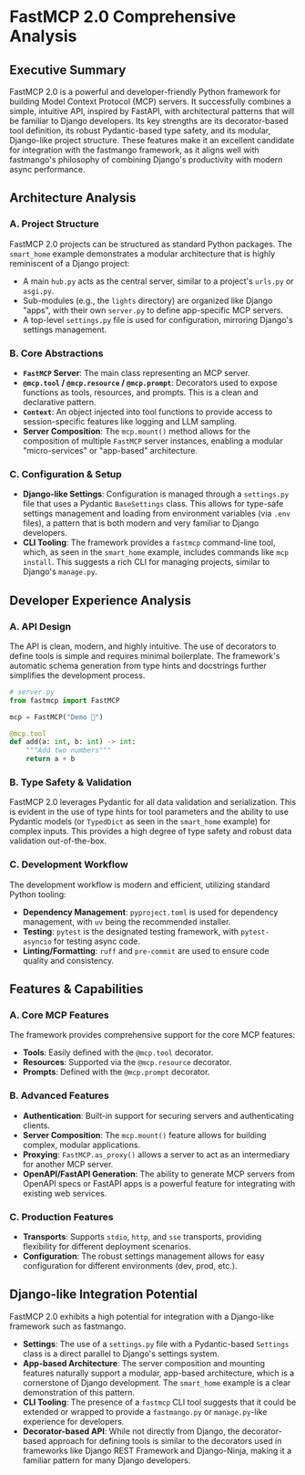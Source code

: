 # FastMCP 2.0 Comprehensive Analysis

## Executive Summary
FastMCP 2.0 is a powerful and developer-friendly Python framework for building Model Context Protocol (MCP) servers. It successfully combines a simple, intuitive API, inspired by FastAPI, with architectural patterns that will be familiar to Django developers. Its key strengths are its decorator-based tool definition, its robust Pydantic-based type safety, and its modular, Django-like project structure. These features make it an excellent candidate for integration with the fastmango framework, as it aligns well with fastmango's philosophy of combining Django's productivity with modern async performance.

## Architecture Analysis
### A. Project Structure
FastMCP 2.0 projects can be structured as standard Python packages. The `smart_home` example demonstrates a modular architecture that is highly reminiscent of a Django project:
- A main `hub.py` acts as the central server, similar to a project's `urls.py` or `asgi.py`.
- Sub-modules (e.g., the `lights` directory) are organized like Django "apps", with their own `server.py` to define app-specific MCP servers.
- A top-level `settings.py` file is used for configuration, mirroring Django's settings management.

### B. Core Abstractions
- **`FastMCP` Server**: The main class representing an MCP server.
- **`@mcp.tool` / `@mcp.resource` / `@mcp.prompt`**: Decorators used to expose functions as tools, resources, and prompts. This is a clean and declarative pattern.
- **`Context`**: An object injected into tool functions to provide access to session-specific features like logging and LLM sampling.
- **Server Composition**: The `mcp.mount()` method allows for the composition of multiple `FastMCP` server instances, enabling a modular "micro-services" or "app-based" architecture.

### C. Configuration & Setup
- **Django-like Settings**: Configuration is managed through a `settings.py` file that uses a Pydantic `BaseSettings` class. This allows for type-safe settings management and loading from environment variables (via `.env` files), a pattern that is both modern and very familiar to Django developers.
- **CLI Tooling**: The framework provides a `fastmcp` command-line tool, which, as seen in the `smart_home` example, includes commands like `mcp install`. This suggests a rich CLI for managing projects, similar to Django's `manage.py`.

## Developer Experience Analysis
### A. API Design
The API is clean, modern, and highly intuitive. The use of decorators to define tools is simple and requires minimal boilerplate. The framework's automatic schema generation from type hints and docstrings further simplifies the development process.

```python
# server.py
from fastmcp import FastMCP

mcp = FastMCP("Demo 🚀")

@mcp.tool
def add(a: int, b: int) -> int:
    """Add two numbers"""
    return a + b
```

### B. Type Safety & Validation
FastMCP 2.0 leverages Pydantic for all data validation and serialization. This is evident in the use of type hints for tool parameters and the ability to use Pydantic models (or `TypedDict` as seen in the `smart_home` example) for complex inputs. This provides a high degree of type safety and robust data validation out-of-the-box.

### C. Development Workflow
The development workflow is modern and efficient, utilizing standard Python tooling:
- **Dependency Management**: `pyproject.toml` is used for dependency management, with `uv` being the recommended installer.
- **Testing**: `pytest` is the designated testing framework, with `pytest-asyncio` for testing async code.
- **Linting/Formatting**: `ruff` and `pre-commit` are used to ensure code quality and consistency.

## Features & Capabilities
### A. Core MCP Features
The framework provides comprehensive support for the core MCP features:
- **Tools**: Easily defined with the `@mcp.tool` decorator.
- **Resources**: Supported via the `@mcp.resource` decorator.
- **Prompts**: Defined with the `@mcp.prompt` decorator.

### B. Advanced Features
- **Authentication**: Built-in support for securing servers and authenticating clients.
- **Server Composition**: The `mcp.mount()` feature allows for building complex, modular applications.
- **Proxying**: `FastMCP.as_proxy()` allows a server to act as an intermediary for another MCP server.
- **OpenAPI/FastAPI Generation**: The ability to generate MCP servers from OpenAPI specs or FastAPI apps is a powerful feature for integrating with existing web services.

### C. Production Features
- **Transports**: Supports `stdio`, `http`, and `sse` transports, providing flexibility for different deployment scenarios.
- **Configuration**: The robust settings management allows for easy configuration for different environments (dev, prod, etc.).

## Django-like Integration Potential
FastMCP 2.0 exhibits a high potential for integration with a Django-like framework such as fastmango.

- **Settings**: The use of a `settings.py` file with a Pydantic-based `Settings` class is a direct parallel to Django's settings system.
- **App-based Architecture**: The server composition and mounting features naturally support a modular, app-based architecture, which is a cornerstone of Django development. The `smart_home` example is a clear demonstration of this pattern.
- **CLI Tooling**: The presence of a `fastmcp` CLI tool suggests that it could be extended or wrapped to provide a `fastmango.py` or `manage.py`-like experience for developers.
- **Decorator-based API**: While not directly from Django, the decorator-based approach for defining tools is similar to the decorators used in frameworks like Django REST Framework and Django-Ninja, making it a familiar pattern for many Django developers.
